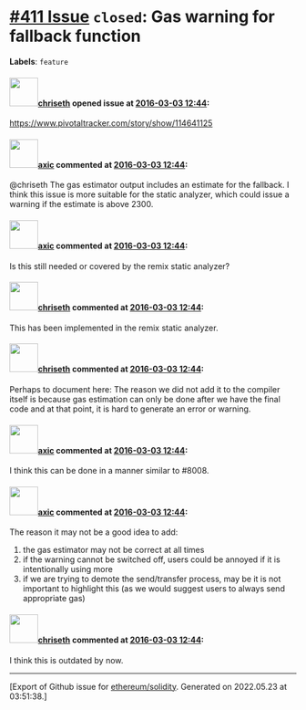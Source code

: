 # [\#411 Issue](https://github.com/ethereum/solidity/issues/411) `closed`: Gas warning for fallback function
**Labels**: `feature`


#### <img src="https://avatars.githubusercontent.com/u/9073706?v=4" width="50">[chriseth](https://github.com/chriseth) opened issue at [2016-03-03 12:44](https://github.com/ethereum/solidity/issues/411):

https://www.pivotaltracker.com/story/show/114641125


#### <img src="https://avatars.githubusercontent.com/u/20340?v=4" width="50">[axic](https://github.com/axic) commented at [2016-03-03 12:44](https://github.com/ethereum/solidity/issues/411#issuecomment-353600151):

@chriseth The gas estimator output includes an estimate for the fallback.  I think this issue is more suitable for the static analyzer, which could issue a warning if the estimate is above 2300.

#### <img src="https://avatars.githubusercontent.com/u/20340?v=4" width="50">[axic](https://github.com/axic) commented at [2016-03-03 12:44](https://github.com/ethereum/solidity/issues/411#issuecomment-408821588):

Is this still needed or covered by the remix static analyzer?

#### <img src="https://avatars.githubusercontent.com/u/9073706?v=4" width="50">[chriseth](https://github.com/chriseth) commented at [2016-03-03 12:44](https://github.com/ethereum/solidity/issues/411#issuecomment-410351210):

This has been implemented in the remix static analyzer.

#### <img src="https://avatars.githubusercontent.com/u/9073706?v=4" width="50">[chriseth](https://github.com/chriseth) commented at [2016-03-03 12:44](https://github.com/ethereum/solidity/issues/411#issuecomment-410351376):

Perhaps to document here: The reason we did not add it to the compiler itself is because gas estimation can only be done after we have the final code and at that point, it is hard to generate an error or warning.

#### <img src="https://avatars.githubusercontent.com/u/20340?v=4" width="50">[axic](https://github.com/axic) commented at [2016-03-03 12:44](https://github.com/ethereum/solidity/issues/411#issuecomment-565487534):

I think this can be done in a manner similar to #8008.

#### <img src="https://avatars.githubusercontent.com/u/20340?v=4" width="50">[axic](https://github.com/axic) commented at [2016-03-03 12:44](https://github.com/ethereum/solidity/issues/411#issuecomment-669603128):

The reason it may not be a good idea to add:
1. the gas estimator may not be correct at all times
2. if the warning cannot be switched off, users could be annoyed if it is intentionally using more
3. if we are trying to demote the send/transfer process, may be it is not important to highlight this (as we would suggest users to always send appropriate gas)

#### <img src="https://avatars.githubusercontent.com/u/9073706?v=4" width="50">[chriseth](https://github.com/chriseth) commented at [2016-03-03 12:44](https://github.com/ethereum/solidity/issues/411#issuecomment-722481806):

I think this is outdated by now.


-------------------------------------------------------------------------------



[Export of Github issue for [ethereum/solidity](https://github.com/ethereum/solidity). Generated on 2022.05.23 at 03:51:38.]
